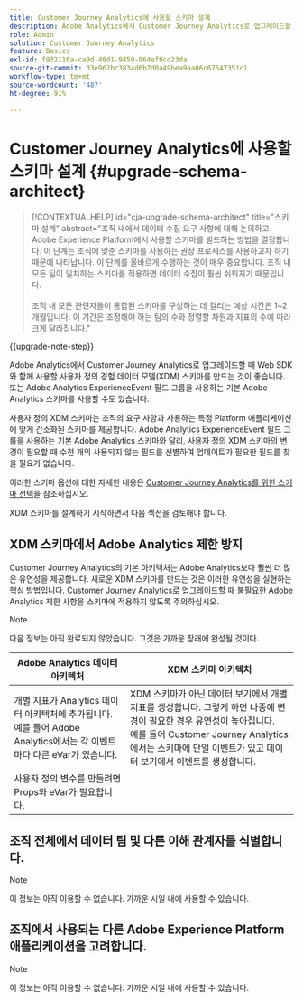 ```yaml
---
title: Customer Journey Analytics에 사용할 스키마 설계
description: Adobe Analytics에서 Customer Journey Analytics로 업그레이드할 때 권장되는 경로 자세히 알아보기
role: Admin
solution: Customer Journey Analytics
feature: Basics
exl-id: f932110a-ca9d-40d1-9459-064ef9cd23da
source-git-commit: 33e962bc3834d6b7d0a49bea9aa06c67547351c1
workflow-type: tm+mt
source-wordcount: '487'
ht-degree: 91%

---
```


# Customer Journey Analytics에 사용할 스키마 설계 {#upgrade-schema-architect}

<!-- markdownlint-disable MD034 -->

>[!CONTEXTUALHELP]
>id="cja-upgrade-schema-architect"
>title="스키마 설계"
>abstract="조직 내에서 데이터 수집 요구 사항에 대해 논의하고 Adobe Experience Platform에서 사용할 스키마를 빌드하는 방법을 결정합니다. 이 단계는 조직에 맞춘 스키마를 사용하는 권장 프로세스를 사용하고자 하기 때문에 나타납니다. 이 단계를 올바르게 수행하는 것이 매우 중요합니다. 조직 내 모든 팀이 일치하는 스키마를 적용하면 데이터 수집이 훨씬 쉬워지기 때문입니다.<br><br>조직 내 모든 관련자들이 통합된 스키마를 구성하는 데 걸리는 예상 시간은 1~2개월입니다. 이 기간은 조정해야 하는 팀의 수와 정렬할 차원과 지표의 수에 따라 크게 달라집니다."

<!-- markdownlint-enable MD034 -->

{{upgrade-note-step}}

Adobe Analytics에서 Customer Journey Analytics로 업그레이드할 때 Web SDK와 함께 사용할 사용자 정의 경험 데이터 모델(XDM) 스키마를 만드는 것이 좋습니다. 또는 Adobe Analytics ExperienceEvent 필드 그룹을 사용하는 기본 Adobe Analytics 스키마를 사용할 수도 있습니다.

사용자 정의 XDM 스키마는 조직의 요구 사항과 사용하는 특정 Platform 애플리케이션에 맞게 간소화된 스키마를 제공합니다. Adobe Analytics ExperienceEvent 필드 그룹을 사용하는 기본 Adobe Analytics 스키마와 달리, 사용자 정의 XDM 스키마의 변경이 필요할 때 수천 개의 사용되지 않는 필드를 선별하여 업데이트가 필요한 필드를 찾을 필요가 없습니다.

이러한 스키마 옵션에 대한 자세한 내용은 [Customer Journey Analytics를 위한 스키마 선택](/help/getting-started/cja-upgrade/cja-upgrade-schema-existing.md)을 참조하십시오.

XDM 스키마를 설계하기 시작하면서 다음 섹션을 검토해야 합니다.

## XDM 스키마에서 Adobe Analytics 제한 방지

Customer Journey Analytics의 기본 아키텍처는 Adobe Analytics보다 훨씬 더 많은 유연성을 제공합니다. 새로운 XDM 스키마를 만드는 것은 이러한 유연성을 실현하는 핵심 방법입니다. Customer Journey Analytics로 업그레이드할 때 불필요한 Adobe Analytics 제한 사항을 스키마에 적용하지 않도록 주의하십시오.

>[!NOTE]
>
>다음 정보는 아직 완료되지 않았습니다. 그것은 가까운 장래에 완성될 것이다.

| Adobe Analytics 데이터 아키텍처 | XDM 스키마 아키텍처 |
|---------|----------|
| 개별 지표가 Analytics 데이터 아키텍처에 추가됩니다.<br/>예를 들어 Adobe Analytics에서는 각 이벤트마다 다른 eVar가 있습니다. | XDM 스키마가 아닌 데이터 보기에서 개별 지표를 생성합니다. 그렇게 하면 나중에 변경이 필요한 경우 유연성이 높아집니다.<br/>예를 들어 Customer Journey Analytics에서는 스키마에 단일 이벤트가 있고 데이터 보기에서 이벤트를 생성합니다. |
| 사용자 정의 변수를 만들려면 Props와 eVar가 필요합니다. |  |

## 조직 전체에서 데이터 팀 및 다른 이해 관계자를 식별합니다.

>[!NOTE]
>
>이 정보는 아직 이용할 수 없습니다. 가까운 시일 내에 사용할 수 있습니다.

## 조직에서 사용되는 다른 Adobe Experience Platform 애플리케이션을 고려합니다.

>[!NOTE]
>
>이 정보는 아직 이용할 수 없습니다. 가까운 시일 내에 사용할 수 있습니다.
